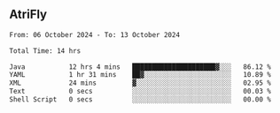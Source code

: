 ## AtriFly

<!--START_SECTION:waka-->

```txt
From: 06 October 2024 - To: 13 October 2024

Total Time: 14 hrs

Java           12 hrs 4 mins   █████████████████████▓░░░   86.12 %
YAML           1 hr 31 mins    ██▓░░░░░░░░░░░░░░░░░░░░░░   10.89 %
XML            24 mins         ▓░░░░░░░░░░░░░░░░░░░░░░░░   02.95 %
Text           0 secs          ░░░░░░░░░░░░░░░░░░░░░░░░░   00.03 %
Shell Script   0 secs          ░░░░░░░░░░░░░░░░░░░░░░░░░   00.00 %
```

<!--END_SECTION:waka-->

